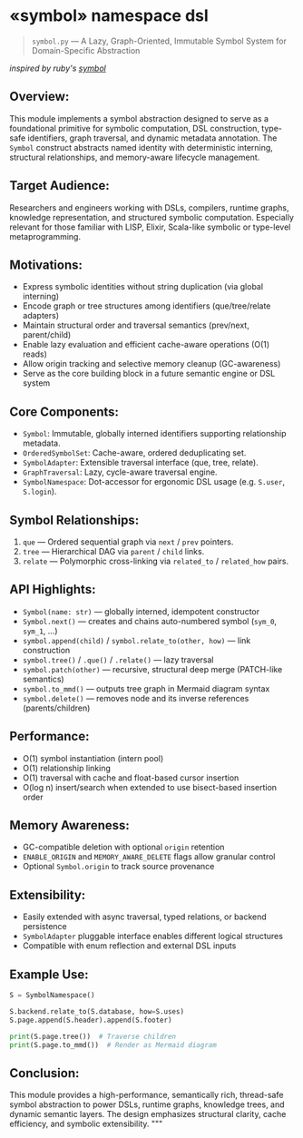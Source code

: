# «symbol» namespace dsl

> `symbol.py` — A Lazy, Graph-Oriented, Immutable Symbol System for Domain-Specific Abstraction

_inspired by ruby's [symbol](https://ruby-doc.org/core-2.5.3/Symbol.html)_


Overview:
---------
This module implements a symbol abstraction designed to serve as a foundational primitive for symbolic computation, DSL construction, type-safe identifiers, graph traversal, and dynamic metadata annotation. The `Symbol` construct abstracts named identity with deterministic interning, structural relationships, and memory-aware lifecycle management.

Target Audience:
----------------
Researchers and engineers working with DSLs, compilers, runtime graphs, knowledge representation, and structured symbolic computation. Especially relevant for those familiar with LISP, Elixir, Scala-like symbolic or type-level metaprogramming.

Motivations:
------------
- Express symbolic identities without string duplication (via global interning)
- Encode graph or tree structures among identifiers (que/tree/relate adapters)
- Maintain structural order and traversal semantics (prev/next, parent/child)
- Enable lazy evaluation and efficient cache-aware operations (O(1) reads)
- Allow origin tracking and selective memory cleanup (GC-awareness)
- Serve as the core building block in a future semantic engine or DSL system

Core Components:
----------------
- `Symbol`: Immutable, globally interned identifiers supporting relationship metadata.
- `OrderedSymbolSet`: Cache-aware, ordered deduplicating set.
- `SymbolAdapter`: Extensible traversal interface (que, tree, relate).
- `GraphTraversal`: Lazy, cycle-aware traversal engine.
- `SymbolNamespace`: Dot-accessor for ergonomic DSL usage (e.g. `S.user`, `S.login`).

Symbol Relationships:
----------------------
1. `que` — Ordered sequential graph via `next` / `prev` pointers.
2. `tree` — Hierarchical DAG via `parent` / `child` links.
3. `relate` — Polymorphic cross-linking via `related_to` / `related_how` pairs.

API Highlights:
---------------
- `Symbol(name: str)` — globally interned, idempotent constructor
- `Symbol.next()` — creates and chains auto-numbered symbol (`sym_0`, `sym_1`, …)
- `symbol.append(child)` / `symbol.relate_to(other, how)` — link construction
- `symbol.tree()` / `.que()` / `.relate()` — lazy traversal
- `symbol.patch(other)` — recursive, structural deep merge (PATCH-like semantics)
- `symbol.to_mmd()` — outputs tree graph in Mermaid diagram syntax
- `symbol.delete()` — removes node and its inverse references (parents/children)

Performance:
------------
- O(1) symbol instantiation (intern pool)
- O(1) relationship linking
- O(1) traversal with cache and float-based cursor insertion
- O(log n) insert/search when extended to use bisect-based insertion order

Memory Awareness:
-----------------
- GC-compatible deletion with optional `origin` retention
- `ENABLE_ORIGIN` and `MEMORY_AWARE_DELETE` flags allow granular control
- Optional `Symbol.origin` to track source provenance

Extensibility:
--------------
- Easily extended with async traversal, typed relations, or backend persistence
- `SymbolAdapter` pluggable interface enables different logical structures
- Compatible with enum reflection and external DSL inputs

Example Use:
------------
```python
S = SymbolNamespace()

S.backend.relate_to(S.database, how=S.uses)
S.page.append(S.header).append(S.footer)

print(S.page.tree())  # Traverse children
print(S.page.to_mmd())  # Render as Mermaid diagram
```

Conclusion:
-----------
This module provides a high-performance, semantically rich, thread-safe symbol abstraction to power DSLs, runtime graphs, knowledge trees, and dynamic semantic layers. The design emphasizes structural clarity, cache efficiency, and symbolic extensibility.
"""
